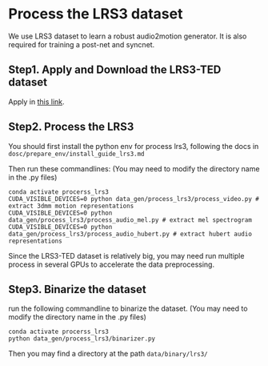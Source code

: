 # Process the LRS3 dataset

We use LRS3 dataset to learn a robust audio2motion generator. It is also required for training a post-net and syncnet.

## Step1. Apply and Download the LRS3-TED dataset

Apply in [this link](https://www.robots.ox.ac.uk/~vgg/data/lip_reading/lrs3.html).

## Step2. Process the LRS3

You should first install the python env for process lrs3, following the docs in `dosc/prepare_env/install_guide_lrs3.md`

Then run these commandlines: (You may need to modify the directory name in the .py files)

```
conda activate procerss_lrs3
CUDA_VISIBLE_DEVICES=0 python data_gen/process_lrs3/process_video.py # extract 3dmm motion representations
CUDA_VISIBLE_DEVICES=0 python data_gen/process_lrs3/process_audio_mel.py # extract mel spectrogram
CUDA_VISIBLE_DEVICES=0 python data_gen/process_lrs3/process_audio_hubert.py # extract hubert audio representations

```

Since the LRS3-TED dataset is relatively big, you may need run multiple process in several GPUs to accelerate the data preprocessing.

## Step3. Binarize the dataset

run the following commandline to binarize the dataset. (You may need to modify the directory name in the .py files)

```
conda activate procerss_lrs3
python data_gen/process_lrs3/binarizer.py 
```

Then you may find a directory at the path  `data/binary/lrs3/`
